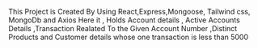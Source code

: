 This Project is Created By Using React,Express,Mongoose, Tailwind css, MongoDb and Axios 
Here it , Holds Account details , Active Accounts Details ,Transaction Realated To the Given Account Number ,Distinct Products and 
Customer details whose one transaction is less than 5000

